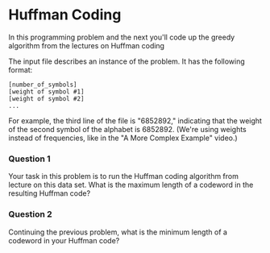 # Huffman Coding

In this programming problem and the next you'll code up the greedy algorithm from the lectures on Huffman coding

The input file describes an instance of the problem. It has the following format:

```
[number_of_symbols]
[weight of symbol #1]
[weight of symbol #2]
...
```

For example, the third line of the file is "6852892," indicating that the weight of the second symbol of the alphabet is 6852892.  (We're using weights instead of frequencies, like in the "A More Complex Example" video.)

### Question 1

Your task in this problem is to run the Huffman coding algorithm from lecture on this data set. What is the maximum length of a codeword in the resulting Huffman code?

### Question 2

Continuing the previous problem, what is the minimum length of a codeword in your Huffman code?
